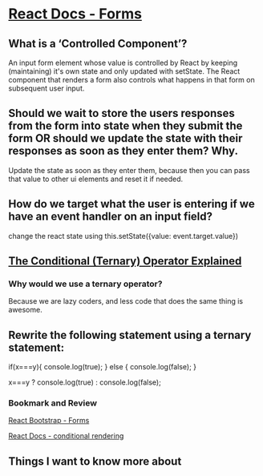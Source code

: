 # [React Docs - Forms](https://reactjs.org/docs/forms.html)

## What is a ‘Controlled Component’?
An input form element whose value is controlled by React by keeping (maintaining) it's own state and only updated with setState. The React component that renders a form also controls what happens in that form on subsequent user input.


## Should we wait to store the users responses from the form into state when they submit the form OR should we update the state with their responses as soon as they enter them? Why.
Update the state as soon as they enter them, because then you can pass that value to other ui elements and reset it if needed. 


## How do we target what the user is entering if we have an event handler on an input field?
change the react state using
this.setState({value: event.target.value})




## [The Conditional (Ternary) Operator Explained](https://codeburst.io/javascript-the-conditional-ternary-operator-explained-cac7218beeff)

### Why would we use a ternary operator?
Because we are lazy coders, and less code that does the same thing is awesome. 

## Rewrite the following statement using a ternary statement:

if(x===y){
  console.log(true);
} else {
  console.log(false);
}

 x===y ? console.log(true) : console.log(false);

### Bookmark and Review


[React Bootstrap - Forms](https://react-bootstrap.github.io/forms/overview/)

[React Docs - conditional rendering](https://reactjs.org/docs/conditional-rendering.html)

## Things I want to know more about
